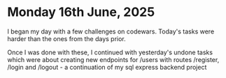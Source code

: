 # Monday 16th June, 2025

I began my day with a few challenges on codewars. Today's tasks were harder than the ones from the days prior.

Once I was done with these, I continued with yesterday's undone tasks which were about creating new endpoints for /users with routes /register, /login and /logout - a continuation of my sql express backend project
